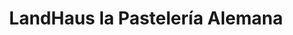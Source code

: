 ---
title: "LandHaus la Pastelería Alemana"
url: /ciudad-de-mexico/landhaus-la-pasteleria-alemana/
shop: panadería
---